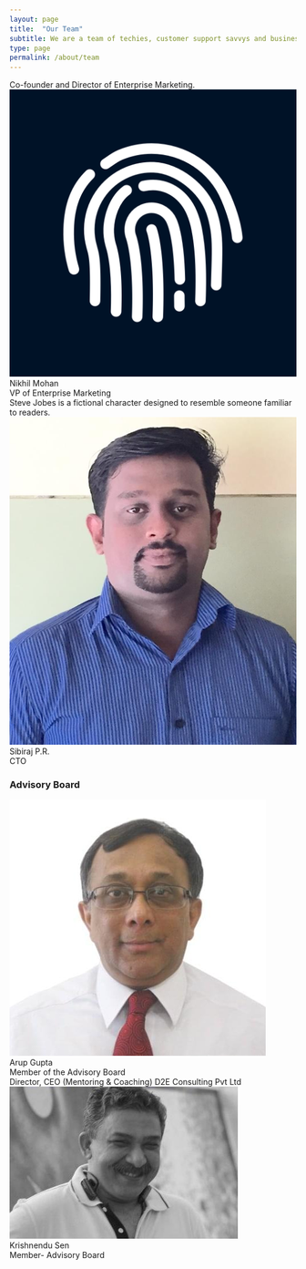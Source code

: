 ```yaml
---
layout: page
title:  "Our Team"
subtitle: We are a team of techies, customer support savvys and business people
type: page
permalink: /about/team
---
```

<div class="ui four column stackable grid team">
  <div class="column">
    <div class="ui fluid card red special">
      <div class="blurring dimmable image">
        <div class="ui dimmer">
          <div class="content">
            <div class="center">
              <div class="description">
                Co-founder and Director of Enterprise Marketing.
              </div>
            </div>
          </div>
        </div>
        <img src="/public/img/team/niksmac.png" alt="Nikhil Mohan">
      </div>
      <div class="content">
        <span class="header">Nikhil Mohan</span>
        <div class="meta">
          VP of Enterprise Marketing
        </div>
      </div>
      <div class="extra content">
        <div class="right floated author">
          <a target="_blank" href="http://in.linkedin.com/nikhilmkumar"><i class="linkedin icon"></i></a>
          <a target="_blank" href="https://twitter.com/nikhilmohan7"><i class="twitter icon"></i></a>
        </div>
      </div>
    </div>
  </div>

  <div class="column">
    <div class="ui fluid card red special">
      <div class="blurring dimmable image">
        <div class="ui dimmer">
          <div class="content">
            <div class="center">
              <div class="description">
                Steve Jobes is a fictional character designed to resemble someone familiar to readers.
              </div>
            </div>
          </div>
        </div>
        <img src="/public/img/team/sibiraj.jpg">
      </div>
      <div class="content">
        <span class="header">Sibiraj P.R.</span>
        <div class="meta">
          CTO
        </div>
      </div>
      <div class="extra content">
        <div class="right floated author">
          <a target="_blank" href="http://in.linkedin.com/nikhilmkumar"><i class="linkedin icon"></i></a>
          <a target="_blank" href="https://twitter.com/nikhilmohan7"><i class="twitter icon"></i></a>
        </div>
      </div>
    </div>
  </div>
</div>

<div class="ui divider hidden horizontal bigger"></div>
<h3>Advisory Board</h3>
<div class="ui four column stackable grid team">

  <div class="column">
    <div class="ui fluid card red">
      <div class="image">
        <img src="/public/img/team/arup-gupta.jpg">
      </div>
      <div class="content">
        <span class="header">Arup Gupta</span>
        <div class="meta">
          Member of the Advisory Board
        </div>
      </div>
      <div class="extra content">
        <div class="right floated author">
          <a target="_blank" href="http://in.linkedin.com/nikhilmkumar"><i class="linkedin icon"></i></a>
          <a target="_blank" href="https://twitter.com/nikhilmohan7"><i class="twitter icon"></i></a>
        </div>
      </div>
    </div>
  </div>

  <div class="column">
    <div class="ui fluid card red special">
      <div class="blurring dimmable image">
        <div class="ui dimmer">
          <div class="content">
            <div class="center">
              <div class="description">
                Director, CEO (Mentoring & Coaching) D2E Consulting Pvt Ltd
              </div>
            </div>
          </div>
        </div>
        <img src="/public/img/team/krishnendu-sen.jpg">
      </div>
      <div class="content">
        <span class="header">Krishnendu Sen</span>
        <div class="meta">
          Member- Advisory Board
        </div>
      </div>
      <div class="extra content">
        <div class="right floated author">
          <a target="_blank" href="http://in.linkedin.com/nikhilmkumar"><i class="linkedin icon"></i></a>
          <a target="_blank" href="https://twitter.com/nikhilmohan7"><i class="twitter icon"></i></a>
        </div>
      </div>
    </div>
  </div>
</div>

